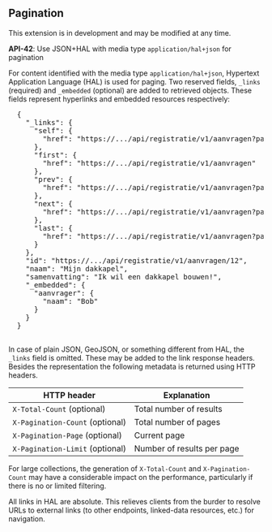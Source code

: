 ## Pagination

<p class='warning'>This extension is in development and may be modified at any time.</p>

<div class="rule" id="api-42">
  <p class="rulelab"><strong>API-42</strong>: Use JSON+HAL with media type <code>application/hal+json</code> for pagination</p>
  <p>For content identified with the media type <code>application/hal+json</code>, Hypertext Application Language (HAL) is used for paging. Two reserved fields, <code>_links</code> (required) and <code>_embedded</code> (optional) are added to retrieved objects. These fields represent hyperlinks and embedded resources respectively:</p>
  <pre>
  {
    "_links": {
      "self": {
        "href": "https://.../api/registratie/v1/aanvragen?pagina=3"
      },
      "first": {
        "href": "https://.../api/registratie/v1/aanvragen"
      },
      "prev": {
        "href": "https://.../api/registratie/v1/aanvragen?pagina=2"
      },
      "next": {
        "href": "https://.../api/registratie/v1/aanvragen?pagina=4"
      },
      "last": {
        "href": "https://.../api/registratie/v1/aanvragen?pagina=5"
      }
    },
    "id": "https://.../api/registratie/v1/aanvragen/12",
    "naam": "Mijn dakkapel",
    "samenvatting": "Ik wil een dakkapel bouwen!",
    "_embedded": {
      "aanvrager": {
        "naam": "Bob"
      }
    }
  }
  </pre>
</div>

In case of plain JSON, GeoJSON, or something different from HAL, the `_links` field is omitted. These may be added to the link response headers. Besides the representation the following metadata is returned using HTTP headers.

|HTTP header|Explanation|
|-|-|
|`X-Total-Count` (optional)|Total number of results|
|`X-Pagination-Count` (optional)|Total number of pages|
|`X-Pagination-Page` (optional)|Current page|
|`X-Pagination-Limit` (optional)|Number of results per page|

For large collections, the generation of `X-Total-Count` and `X-Pagination-Count` may have a considerable impact on the performance, particularly if there is no or limited filtering.

All links in HAL are absolute. This relieves clients from the burder to resolve URLs to external links (to other endpoints, linked-data resources, etc.) for navigation.
